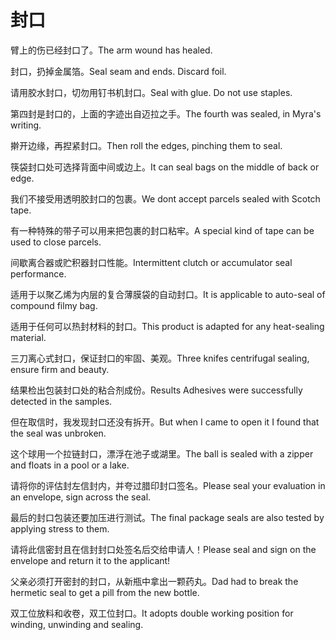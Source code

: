 # 封口

<p><span class="chinese">臂上的伤已经封口了。</span><span class="english">The arm wound has healed.</span></p>

<p><span class="chinese">封口，扔掉金属箔。</span><span class="english">Seal seam and ends. Discard foil.</span></p>

<p><span class="chinese">请用胶水封口，切勿用钉书机封口。</span><span class="english">Seal with glue. Do not use staples.</span></p>

<p><span class="chinese">第四封是封口的，上面的字迹出自迈拉之手。</span><span class="english">The fourth was sealed, in Myra's writing.</span></p>

<p><span class="chinese">擀开边缘，再揑紧封口。</span><span class="english">Then roll the edges, pinching them to seal.</span></p>

<p><span class="chinese">筷袋封口处可选择背面中间或边上。</span><span class="english">It can seal bags on the middle of back or edge.</span></p>

<p><span class="chinese">我们不接受用透明胶封口的包裹。</span><span class="english">We dont accept parcels sealed with Scotch tape.</span></p>

<p><span class="chinese">有一种特殊的带子可以用来把包裹的封口粘牢。</span><span class="english">A special kind of tape can be used to close parcels.</span></p>

<p><span class="chinese">间歇离合器或贮积器封口性能。</span><span class="english">Intermittent clutch or accumulator seal performance.</span></p>

<p><span class="chinese">适用于以聚乙烯为内层的复合薄膜袋的自动封口。</span><span class="english">It is applicable to auto-seal of compound filmy bag.</span></p>

<p><span class="chinese">适用于任何可以热封材料的封口。</span><span class="english">This product is adapted for any heat-sealing material.</span></p>

<p><span class="chinese">三刀离心式封口，保证封口的牢固、美观。</span><span class="english">Three knifes centrifugal sealing, ensure firm and beauty.</span></p>

<p><span class="chinese">结果检出包装封口处的粘合剂成份。</span><span class="english">Results Adhesives were successfully detected in the samples.</span></p>

<p><span class="chinese">但在取信时，我发现封口还没有拆开。</span><span class="english">But when I came to open it I found that the seal was unbroken.</span></p>

<p><span class="chinese">这个球用一个拉链封口，漂浮在池子或湖里。</span><span class="english">The ball is sealed with a zipper and floats in a pool or a lake.</span></p>

<p><span class="chinese">请将你的评估封左信封内，并夸过腊印封口签名。</span><span class="english">Please seal your evaluation in an envelope, sign across the seal.</span></p>

<p><span class="chinese">最后的封口包装还要加压进行测试。</span><span class="english">The final package seals are also tested by applying stress to them.</span></p>

<p><span class="chinese">请将此信密封且在信封封口处签名后交给申请人！</span><span class="english">Please seal and sign on the envelope and return it to the applicant!</span></p>

<p><span class="chinese">父亲必须打开密封的封口，从新瓶中拿出一颗药丸。</span><span class="english">Dad had to break the hermetic seal to get a pill from the new bottle.</span></p>

<p><span class="chinese">双工位放料和收卷，双工位封口。</span><span class="english">It adopts double working position for winding, unwinding and sealing.</span></p>

